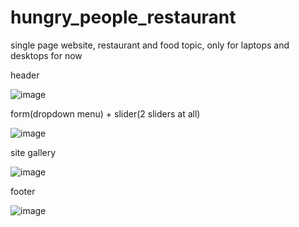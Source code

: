 # hungry_people_restaurant
single page website, restaurant and food topic, only for laptops and desktops for now

header

![image](https://user-images.githubusercontent.com/63122696/111367443-cc491700-86a5-11eb-851f-552269b50b08.png)

form(dropdown menu) + slider(2 sliders at all)

![image](https://user-images.githubusercontent.com/63122696/111367526-e4b93180-86a5-11eb-8b30-21c62473d5c2.png)

site gallery

![image](https://user-images.githubusercontent.com/63122696/111367757-1af6b100-86a6-11eb-9590-f40f1320e2c0.png)

footer

![image](https://user-images.githubusercontent.com/63122696/111367476-d539e880-86a5-11eb-98e0-0df186684e43.png)
